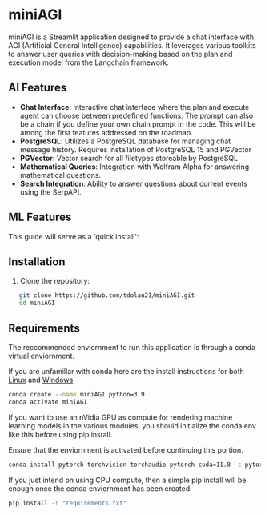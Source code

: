 # miniAGI

miniAGI is a Streamlit application designed to provide a chat interface with AGI (Artificial General Intelligence) capabilities. It leverages various toolkits to answer user queries with decision-making based on the plan and execution model from the Langchain framework.

## AI Features

- **Chat Interface**: Interactive chat interface where the plan and execute agent can choose between predefined functions. The prompt can also be a chain if you define your own chain prompt in the code. This will be among the first features addressed on the roadmap.
- **PostgreSQL**: Utilizes a PostgreSQL database for managing chat message history. Requires installation of PostgreSQL 15 and PGVector
- **PGVector**: Vector search for all filetypes storeable by PostgreSQL
- **Mathematical Queries**: Integration with Wolfram Alpha for answering mathematical questions.
- **Search Integration**: Ability to answer questions about current events using the SerpAPI.


## ML Features

This guide will serve as a 'quick install':

## Installation

1. Clone the repository:

```bash
   git clone https://github.com/tdolan21/miniAGI.git
   cd miniAGI
   ```

## Requirements

The reccommended enviornment to run this application is through a conda virtual enviornment. 

If you are unfamillar with conda here are the install instructions for both [Linux](https://docs.conda.io/projects/conda/en/latest/user-guide/install/linux.html) and [Windows](https://docs.conda.io/projects/conda/en/latest/user-guide/install/windows.html)


```bash 
conda create --name miniAGI python=3.9
conda activate miniAGI
```
If you want to use an nVidia GPU as compute for rendering machine learning models in the various modules, you should initialize the conda env like this before using pip install.

Ensure that the enviornment is activated before continuing this portion.
```bash
conda install pytorch torchvision torchaudio pytorch-cuda=11.8 -c pytorch -c nvidia
```

If you just intend on using CPU compute, then a simple pip install will be enough once the conda enviornment has been created.

```bash
pip install -r "requirements.txt"
```

